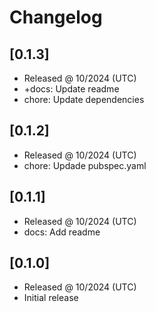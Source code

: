 # Changelog

## [0.1.3]

- Released @ 10/2024 (UTC)
- +docs: Update readme
- chore: Update dependencies

## [0.1.2]

- Released @ 10/2024 (UTC)
- chore: Updade pubspec.yaml

## [0.1.1]

- Released @ 10/2024 (UTC)
- docs: Add readme

## [0.1.0]

- Released @ 10/2024 (UTC)
- Initial release
